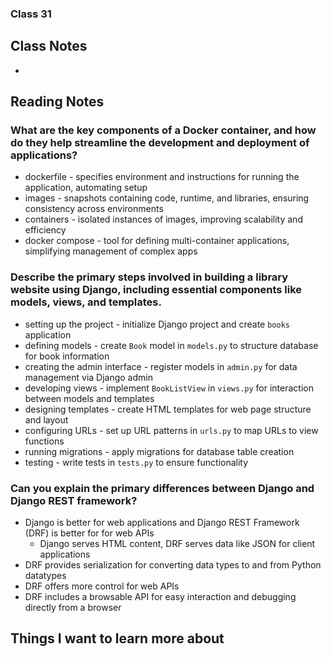 ### Class 31


## Class Notes

-

## Reading Notes

### What are the key components of a Docker container, and how do they help streamline the development and deployment of applications?

- dockerfile - specifies environment and instructions for running the application, automating setup
- images - snapshots containing code, runtime, and libraries, ensuring consistency across environments
- containers - isolated instances of images, improving scalability and efficiency
- docker compose - tool for defining multi-container applications, simplifying management of complex apps

### Describe the primary steps involved in building a library website using Django, including essential components like models, views, and templates.

- setting up the project - initialize Django project and create `books` application
- defining models - create `Book` model in `models.py` to structure database for book information
- creating the admin interface - register models in `admin.py` for data management via Django admin
- developing views - implement `BookListView` in `views.py` for interaction between models and templates
- designing templates - create HTML templates for web page structure and layout
- configuring URLs - set up URL patterns in `urls.py` to map URLs to view functions
- running migrations - apply migrations for database table creation
- testing - write tests in `tests.py` to ensure functionality

### Can you explain the primary differences between Django and Django REST framework?

- Django is better for web applications and Django REST Framework (DRF) is better for for web APIs
  - Django serves HTML content, DRF serves data like JSON for client applications
- DRF provides serialization for converting data types to and from Python datatypes
- DRF offers more control for web APIs
- DRF includes a browsable API for easy interaction and debugging directly from a browser


## Things I want to learn more about
